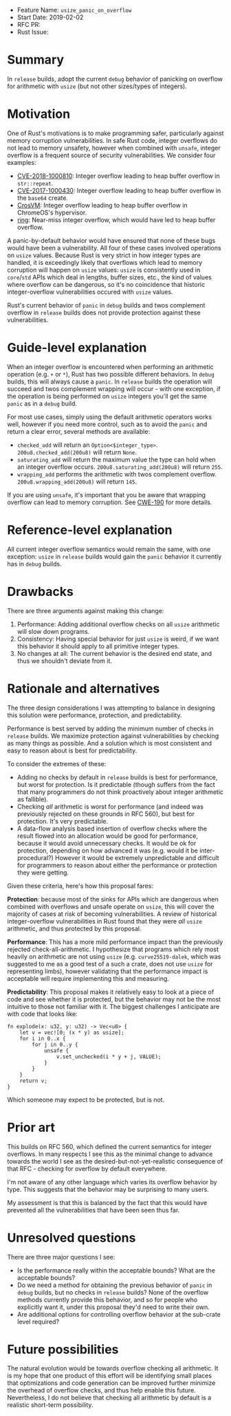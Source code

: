 - Feature Name: `usize_panic_on_overflow`
- Start Date: 2019-02-02
- RFC PR:
- Rust Issue:

# Summary
[summary]: #summary

In `release` builds, adopt the current `debug` behavior of panicking on overflow
for arithmetic with `usize` (but not other sizes/types of integers).

# Motivation
[motivation]: #motivation

One of Rust's motivations is to make programming safer, particularly against
memory corruption vulnerabilities. In safe Rust code, integer overflows do not
lead to memory unsafety, however when combined with `unsafe`, integer overflow
is a frequent source of security vulnerabilities. We consider four examples:

- [CVE-2018-1000810](https://groups.google.com/d/msg/rustlang-security-announcements/CmSuTm-SaU0/AzVznVcTCgAJ):
  Integer overflow leading to heap buffer overflow in `str::repeat`.
- [CVE-2017-1000430](https://github.com/alicemaz/rust-base64/commit/24ead980daf11ba563e4fb2516187a56a71ad319):
  Integer overflow leading to heap buffer overflow in the `base64` create.
- [CrosVM](https://bugs.chromium.org/p/chromium/issues/detail?id=892904): Integer
  overflow leading to heap buffer overflow in ChromeOS's hypervisor.
- [ring](https://github.com/briansmith/ring/issues/742): Near-miss integer
  overflow, which would have led to heap buffer overflow.

A panic-by-default behavior would have ensured that none of these bugs would
have been a vulnerability. All four of these cases involved operations on
`usize` values. Because Rust is very strict in how integer types are handled, it
is exceedingly likely that overflows which lead to memory corruption will happen
on `usize` values: `usize` is consistently used in `core`/`std` APIs which deal
in lengths, buffer sizes, etc., the kind of values where overflow can be
dangerous, so it's no coincidence that historic integer-overflow vulnerabilities
occured with `usize` values.

Rust's current behavior of `panic` in `debug` builds and twos complement
overflow in `release` builds does not provide protection against these
vulnerabilities.

# Guide-level explanation
[guide-level-explanation]: #guide-level-explanation

When an integer overflow is encountered when performing an arithmetic operation
(e.g. `+` or `*`), Rust has two possible different behaviors. In `debug` builds,
this will always cause a `panic`. In `release` builds the operation will succeed
and twos complement wrapping will occur - with one exception, if the operation
is being performed on `usize` integers you'll get the same `panic` as in a
`debug` build.

For most use cases, simply using the default arithmetic operators works well,
however if you need more control, such as to avoid the `panic` and return a
clear error, several methods are available:

- `checked_add` will return an `Option<$integer_type>`.
  `200u8.checked_add(200u8)`  will return `None`.
- `saturating_add` will return the maximum value the type can hold when an
  integer overflow occurs. `200u8.saturating_add(200u8)` will return `255`.
- `wrapping_add` performs the arithmetic with twos complement overflow.
  `200u8.wrapping_add(200u8)` will return `145`.

If you are using `unsafe`, it's important that you be aware that wrapping
overflow can lead to memory corruption. See
[CWE-190](https://cwe.mitre.org/data/definitions/190.html) for more details.

# Reference-level explanation
[reference-level-explanation]: #reference-level-explanation

All current integer overflow semantics would remain the same, with one
exception: `usize` in `release` builds would gain the `panic` behavior it
currently has in `debug` builds.

# Drawbacks
[drawbacks]: #drawbacks

There are three arguments against making this change:

1. Performance: Adding additional overflow checks on all `usize` arithmetic will
   slow down programs.
2. Consistency: Having special behavior for just `usize` is weird, if we want
   this behavior it should apply to all primitive integer types.
3. No changes at all: The current behavior is the desired end state, and thus we
   shouldn't deviate from it.

# Rationale and alternatives
[rationale-and-alternatives]: #rationale-and-alternatives

The three design considerations I was attempting to balance in designing this
solution were performance, protection, and predictability.

Performance is best served by adding the minimum number of checks in `release`
builds. We maximize protection against vulnerabilities by checking as many
things as possible. And a solution which is most consistent and easy to reason
about is best for predictability.

To consider the extremes of these:

- Adding no checks by default in `release` builds is best for performance, but
  worst for protection. Is it predictable (though suffers from the fact that
  many programmers do not think proactively about integer arithmetic as
  fallible).
- Checking *all* arithmetic is worst for performance (and indeed was previously
  rejected on these grounds in RFC 560), but best for protection. It's very
  predictable.
- A data-flow analysis based insertion of overflow checks where the result
  flowed into an allocation would be good for performance, because it would
  avoid unnecessary checks. It would be ok for protection, depending on how
  advanced it was (e.g. would it be inter-procedural?) However it would be
  extremely unpredictable and difficult for programmers to reason about either
  the performance or protection they were getting.

Given these criteria, here's how this proposal fares:

**Protection**: because most of the sinks for APIs which are dangerous when
combined with overflows and unsafe operate on `usize`, this will cover the
majority of cases at risk of becoming vulnerabilities. A review of historical
integer-overflow vulnerabilities in Rust found that they were *all* `usize`
arithmetic, and thus protected by this proposal.

**Performance**: This has a more mild performance impact than the previously
rejected check-all-arithmetic. I hypothesize that programs which rely most
heavily on arithmetic are not using `usize` (e.g. `curve25519-dalek`, which
was suggested to me as a good test of a such a crate, does not use `usize` for
representing limbs), however validating that the performance impact is
acceptable will require implementing this and measuring.

**Predictability**: This proposal makes it relatively easy to look at a piece of
code and see whether it is protected, but the behavior may not be the most
intuitive to those not familiar with it. The biggest challenges I anticipate are
with code that looks like:

```
fn explode(x: u32, y: u32) -> Vec<u8> {
    let v = vec![0; (x * y) as usize];
    for i in 0..x {
        for j in 0..y {
            unsafe {
                v.set_unchecked(i * y + j, VALUE);
            }
        }
    }
    return v;
}
```

Which someone may expect to be protected, but is not.

# Prior art
[prior-art]: #prior-art

This builds on RFC 560, which defined the current semantics for integer
overflows. In many respects I see this as the minimal change to advance towards
the world I see as the desired-but-not-yet-realistic consequence of that RFC -
checking for overflow by default everywhere.

I'm not aware of any other language which varies its overflow behavior by type.
This suggests that the behavior may be surprising to many users.

My assessment is that this is balanced by the fact that this would have
prevented all the vulnerabilities that have been seen thus far.

# Unresolved questions
[unresolved-questions]: #unresolved-questions

There are three major questions I see:

- Is the performance really within the acceptable bounds? What are the
  acceptable bounds?
- Do we need a method for obtaining the previous behavior of `panic` in `debug`
  builds, but no checks in `release` builds? None of the overflow methods
  currently provide this behavior, and so for people who explicitly want it,
  under this proposal they'd need to write their own.
- Are additional options for controlling overflow behavior at the sub-crate
  level required?

# Future possibilities
[future-possibilities]: #future-possibilities

The natural evolution would be towards overflow checking all arithmetic. It is
my hope that one product of this effort will be identifying small places that
optimizations and code generation can be improved further minimize the overhead
of overflow checks, and thus help enable this future. Nevertheless, I do not
believe that checking all arithmetic by default is a realistic short-term
possibility.
